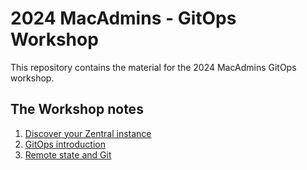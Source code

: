 # 2024 MacAdmins - GitOps Workshop

This repository contains the material for the 2024 MacAdmins GitOps workshop.

## The Workshop notes

1. [Discover your Zentral instance](./1_discover_zentral.md)
2. [GitOps introduction](./2_gitops_intro.md)
3. [Remote state and Git](./3_remote_state_and_git.md)
